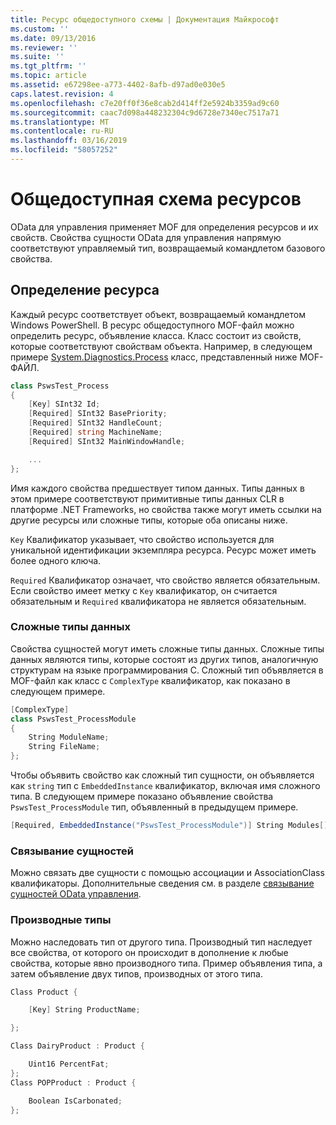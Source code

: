 ```yaml
---
title: Ресурс общедоступного схемы | Документация Майкрософт
ms.custom: ''
ms.date: 09/13/2016
ms.reviewer: ''
ms.suite: ''
ms.tgt_pltfrm: ''
ms.topic: article
ms.assetid: e67298ee-a773-4402-8afb-d97ad0e030e5
caps.latest.revision: 4
ms.openlocfilehash: c7e20ff0f36e8cab2d414ff2e5924b3359ad9c60
ms.sourcegitcommit: caac7d098a448232304c9d6728e7340ec7517a71
ms.translationtype: MT
ms.contentlocale: ru-RU
ms.lasthandoff: 03/16/2019
ms.locfileid: "58057252"
---
```

# <a name="public-resource-schema"></a>Общедоступная схема ресурсов

OData для управления применяет MOF для определения ресурсов и их свойств. Свойства сущности OData для управления напрямую соответствуют управляемый тип, возвращаемый командлетом базового свойства.

## <a name="defining-a-resource"></a>Определение ресурса

Каждый ресурс соответствует объект, возвращаемый командлетом Windows PowerShell. В ресурс общедоступного MOF-файл можно определить ресурс, объявление класса. Класс состоит из свойств, которые соответствуют свойствам объекта. Например, в следующем примере [System.Diagnostics.Process](/dotnet/api/System.Diagnostics.Process) класс, представленный ниже MOF-ФАЙЛ.

```csharp
class PswsTest_Process
{
    [Key] SInt32 Id;
    [Required] SInt32 BasePriority;
    [Required] SInt32 HandleCount;
    [Required] string MachineName;
    [Required] SInt32 MainWindowHandle;

    ...
};
```

Имя каждого свойства предшествует типом данных. Типы данных в этом примере соответствуют примитивные типы данных CLR в платформе .NET Frameworks, но свойства также могут иметь ссылки на другие ресурсы или сложные типы, которые оба описаны ниже.

`Key` Квалификатор указывает, что свойство используется для уникальной идентификации экземпляра ресурса. Ресурс может иметь более одного ключа.

`Required` Квалификатор означает, что свойство является обязательным. Если свойство имеет метку с `Key` квалификатор, он считается обязательным и `Required` квалификатора не является обязательным.

### <a name="complex-data-types"></a>Сложные типы данных

Свойства сущностей могут иметь сложные типы данных. Сложные типы данных являются типы, которые состоят из других типов, аналогичную структурам на языке программирования C. Сложный тип объявляется в MOF-файл как класс с `ComplexType` квалификатор, как показано в следующем примере.

```csharp
[ComplexType]
class PswsTest_ProcessModule
{
    String ModuleName;
    String FileName;
};
```

Чтобы объявить свойство как сложный тип сущности, он объявляется как `string` тип с `EmbeddedInstance` квалификатор, включая имя сложного типа. В следующем примере показано объявление свойства `PswsTest_ProcessModule` тип, объявленный в предыдущем примере.

```csharp
[Required, EmbeddedInstance("PswsTest_ProcessModule")] String Modules[];
```

### <a name="associating-entities"></a>Связывание сущностей

Можно связать две сущности с помощью ассоциации и AssociationClass квалификаторы. Дополнительные сведения см. в разделе [связывание сущностей OData управления](./associating-management-odata-entities.md).

### <a name="derived-types"></a>Производные типы

Можно наследовать тип от другого типа. Производный тип наследует все свойства, от которого он происходит в дополнение к любые свойства, которые явно производного типа. Пример объявления типа, а затем объявление двух типов, производных от этого типа.

```csharp
Class Product {

    [Key] String ProductName;

};

Class DairyProduct : Product {

    Uint16 PercentFat;
};
Class POPProduct : Product {

    Boolean IsCarbonated;
};
```